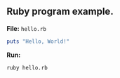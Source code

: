 ## Ruby program example.

**File:** `hello.rb`

```ruby
puts "Hello, World!"
```

**Run:**

```bash
ruby hello.rb
```